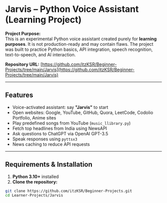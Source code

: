 # Jarvis – Python Voice Assistant (Learning Project)

**Project Purpose:**  
This is an experimental Python voice assistant created purely for **learning purposes**. It is not production-ready and may contain flaws. The project was built to practice Python basics, API integration, speech recognition, text-to-speech, and AI interaction.

**Repository URL:** [https://github.com/itzKSR/Beginner-Projects/tree/main/Jarvis](https://github.com/itzKSR/Beginner-Projects/tree/main/Jarvis)

---

## Features
- Voice-activated assistant: say **"Jarvis"** to start
- Open websites: Google, YouTube, GitHub, Quora, LeetCode, Codolio Portfolio, Anime sites
- Play predefined songs from YouTube (`music_llibrary.py`)
- Fetch top headlines from India using NewsAPI
- Ask questions to ChatGPT via OpenAI GPT-3.5
- Speak responses using `pyttsx3`
- News caching to reduce API requests

---

## Requirements & Installation
1. **Python 3.10+** installed  
2. **Clone the repository:**
```bash
git clone https://github.com/itzKSR/Beginner-Projects.git
cd Learner-Projects/Jarvis
